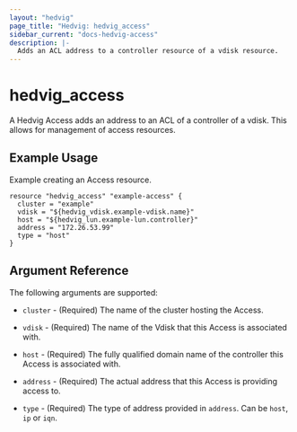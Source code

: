 ```yaml
---
layout: "hedvig"
page_title: "Hedvig: hedvig_access"
sidebar_current: "docs-hedvig-access"
description: |-
  Adds an ACL address to a controller resource of a vdisk resource.
---
```


# hedvig\_access

A Hedvig Access adds an address to an ACL of a controller of a vdisk. This allows for management of access resources.

## Example Usage

Example creating an Access resource.

```
resource "hedvig_access" "example-access" {
  cluster = "example"
  vdisk = "${hedvig_vdisk.example-vdisk.name}"
  host = "${hedvig_lun.example-lun.controller}"
  address = "172.26.53.99"
  type = "host"
}
```

## Argument Reference

The following arguments are supported:

* `cluster` - (Required) The name of the cluster hosting the Access.

* `vdisk` - (Required) The name of the Vdisk that this Access is associated with.

* `host` - (Required) The fully qualified domain name of the controller this Access is associated with.

* `address` - (Required) The actual address that this Access is providing access to.

* `type` - (Required) The type of address provided in `address`. Can be `host`, `ip` or `iqn`.
